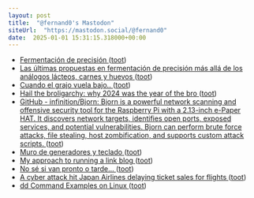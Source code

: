 ```yaml
---
layout: post
title:  "@fernand0's Mastodon"
siteUrl:  "https://mastodon.social/@fernand0"
date:  2025-01-01 15:31:15.318000+00:00
---
```

*  [Fermentación de precisión ](https://www.fermentaciondeprecision.com/precision-fermentatio) ([toot](https://mastodon.social/@fernand0/113753815470310820))
*  [Las últimas propuestas en fermentación de precisión más allá de los análogos lácteos, carnes y huevos ](https://navarracapital.es/las-ultimas-propuestas-en-fermentacion-de-precision-mas-alla-de-los-analogos-lacteos-carnes-y-huevos) ([toot](https://mastodon.social/@fernand0/113753184278252657))
*  [Cuando el grajo vuela bajo.. ](https://mastodon.social/@fernand0/113753074041712863) ([toot](https://mastodon.social/@fernand0/113753074041712863))
*  [Hail the broligarchy: why 2024 was the year of the bro ](https://www.theguardian.com/commentisfree/2024/dec/28/bro-culture-trum) ([toot](https://mastodon.social/@fernand0/113752813167175321))
*  [GitHub - infinition/Bjorn: Bjorn is a powerful network scanning and offensive security tool for the Raspberry Pi with a 2.13-inch e-Paper HAT. It discovers network targets, identifies open ports, exposed services, and potential vulnerabilities. Bjorn can perform brute force attacks, file stealing, host zombification, and supports custom attack scripts. ](https://github.com/infinition/Bjor) ([toot](https://mastodon.social/@fernand0/113752678034478902))
*  [Muro de generadores y teclado ](https://www.flickr.com/photos/fernand0/54230361844) ([toot](https://mastodon.social/@fernand0/113752479949163960))
*  [My approach to running a link blog ](https://simonwillison.net/2024/Dec/22/link-blog/#atom-everythin) ([toot](https://mastodon.social/@fernand0/113752287088444010))
*  [No sé si van pronto o tarde… ](https://avecesunafoto.wordpress.com/2025/01/01/no-se-si-van-pronto-o-tarde) ([toot](https://mastodon.social/@fernand0/113751529063878193))
*  [A cyber attack hit Japan Airlines delaying ticket sales for flights ](https://securityaffairs.com/172319/hacking/japan-airlines-hit-cyberattack.htm) ([toot](https://mastodon.social/@fernand0/113751471159900467))
*  [dd Command Examples on Linux ](https://linuxhint.com/dd-command-examples-on-linux) ([toot](https://mastodon.social/@fernand0/113750691407862398))

